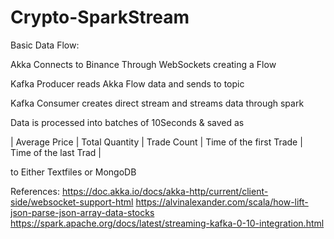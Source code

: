 # Crypto-SparkStream

Basic Data Flow:

Akka Connects to Binance Through WebSockets creating a Flow

Kafka Producer reads Akka Flow data and sends to topic

Kafka Consumer creates direct stream and streams data through spark

Data is processed into batches of 10Seconds & saved as 

| Average Price | Total Quantity | Trade Count | Time of the first Trade | Time of the last Trad |

to Either Textfiles or MongoDB

References:
https://doc.akka.io/docs/akka-http/current/client-side/websocket-support-html
https://alvinalexander.com/scala/how-lift-json-parse-json-array-data-stocks
https://spark.apache.org/docs/latest/streaming-kafka-0-10-integration.html
